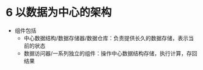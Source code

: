 # 6 以数据为中心的架构

- 组件包括
  - 中心数据结构/数据存储器/数据仓库：负责提供长久的数据存储，表示当前的状态
  - 数据访问器/一系列独立的组件：操作中心数据结构存储，执行计算，存回结果